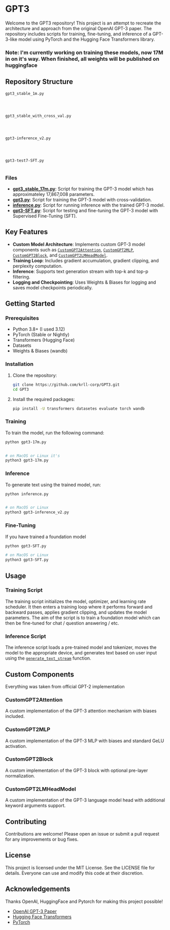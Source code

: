 # GPT3

Welcome to the GPT3 repository! This project is an attempt to recreate the architecture and approach from the original OpenAI GPT-3 paper. The repository includes scripts for training, fine-tuning, and inference of a GPT-3-like model using PyTorch and the Hugging Face Transformers library.

### Note: I'm currently working on training these models, now 17M in on it's way. When finished, all weights will be published on huggingface

## Repository Structure

```
gpt3_stable_1m.py




gpt3_stable_with_cross_val.py




gpt3-inference_v2.py




gpt3-test7-SFT.py


```

### Files

- **[gpt3_stable_17m.py](gpt3_stable_17m.py)**: Script for training the GPT-3 model which has approximateley 17,867,008 parameters.
- **[gpt3.py](gpt3.py)**: Script for training the GPT-3 model with cross-validation.
- **[inference.py](inference.py)**: Script for running inference with the trained GPT-3 model.
- **[gpt3-SFT.py](gpt3-SFT.py)**: Script for testing and fine-tuning the GPT-3 model with Supervised Fine-Tuning (SFT).

## Key Features

- **Custom Model Architecture**: Implements custom GPT-3 model components such as [`CustomGPT2Attention`](gpt3-17m.py#L136), [`CustomGPT2MLP`](gpt3-17m.py#L143), [`CustomGPT2Block`](gpt3-17m.py#L150), and [`CustomGPT2LMHeadModel`](gpt3-17m.py#L235).
- **Training Loop**: Includes gradient accumulation, gradient clipping, and perplexity computation.
- **Inference**: Supports text generation stream with top-k and top-p filtering.
- **Logging and Checkpointing**: Uses Weights & Biases for logging and saves model checkpoints periodically.

## Getting Started

### Prerequisites

- Python 3.8+ (I used 3.12)
- PyTorch (Stable or Nightly)
- Transformers (Hugging Face)
- Datasets
- Weights & Biases (wandb)

### Installation

1. Clone the repository:
    ```sh
    git clone https://github.com/krll-corp/GPT3.git
    cd GPT3
    ```

2. Install the required packages:
    ```sh
    pip install -U transformers datasetes evaluate torch wandb
    ```

### Training

To train the model, run the following command:

```sh
python gpt3-17m.py


# on MacOS or Linux it's 
python3 gpt3-17m.py

```

### Inference

To generate text using the trained model, run:

```sh
python inference.py


# on MacOS or Linux
python3 gpt3-inference_v2.py
```

### Fine-Tuning

If you have trained a foundation model 
```sh
python gpt3-SFT.py

# on MacOS or Linux
python3 gpt3-SFT.py
```

## Usage

### Training Script

The training script initializes the model, optimizer, and learning rate scheduler. It then enters a training loop where it performs forward and backward passes, applies gradient clipping, and updates the model parameters. The aim of the script is to train a foundation model which can then be fine-tuned for chat / question answering / etc.

### Inference Script

The inference script loads a pre-trained model and tokenizer, moves the model to the appropriate device, and generates text based on user input using the [`generate_text_stream`](inference.py#L246) function.

## Custom Components

Everything was taken from official GPT-2 implementation 

### CustomGPT2Attention

A custom implementation of the GPT-3 attention mechanism with biases included.

### CustomGPT2MLP

A custom implementation of the GPT-3 MLP with biases and standard GeLU activation.

### CustomGPT2Block

A custom implementation of the GPT-3 block with optional pre-layer normalization.

### CustomGPT2LMHeadModel

A custom implementation of the GPT-3 language model head with additional keyword arguments support.

## Contributing

Contributions are welcome! Please open an issue or submit a pull request for any improvements or bug fixes.

## License

This project is licensed under the MIT License. See the LICENSE file for details. Everyone can use and modify this code at their discretion.

## Acknowledgements

Thanks OpenAI, HuggingFace and Pytorch for making this project possible!

- [OpenAI GPT-3 Paper](https://arxiv.org/abs/2005.14165)
- [Hugging Face Transformers](https://github.com/huggingface/transformers)
- [PyTorch](https://pytorch.org/)